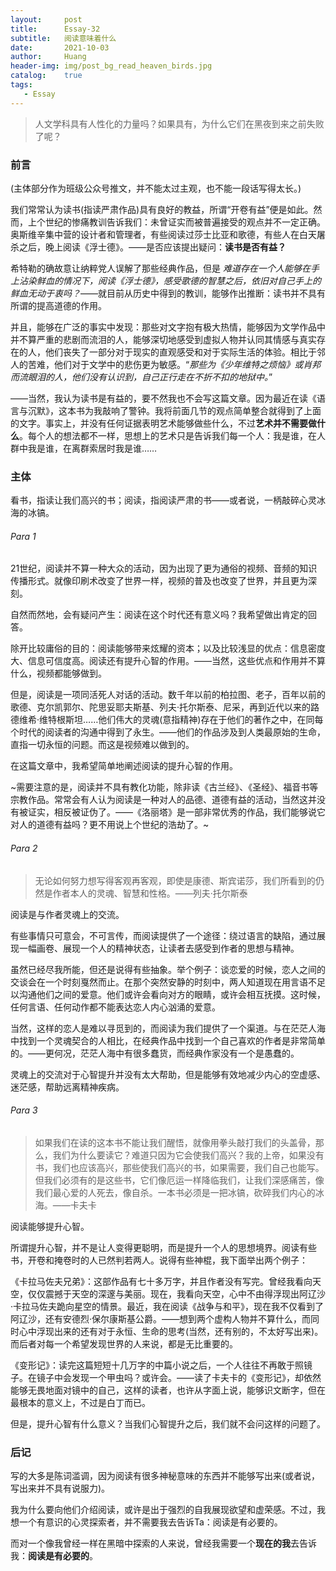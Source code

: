 ```yaml
---
layout:     post
title:      Essay-32
subtitle:   阅读意味着什么
date:       2021-10-03
author:     Huang
header-img: img/post_bg_read_heaven_birds.jpg
catalog:    true
tags:
   - Essay
---
```


> 人文学科具有人性化的力量吗？如果具有，为什么它们在黑夜到来之前失败了呢？

### 前言

(主体部分作为班级公众号推文，并不能太过主观，也不能一段话写得太长。)

我们常常认为读书(指读严肃作品)具有良好的教益，所谓“开卷有益”便是如此。然而，上个世纪的惨痛教训告诉我们：未曾证实而被普遍接受的观点并不一定正确。奥斯维辛集中营的设计者和管理者，有些阅读过莎士比亚和歌德，有些人在白天屠杀之后，晚上阅读《浮士德》。——是否应该提出疑问：**读书是否有益？**

希特勒的确故意让纳粹党人误解了那些经典作品，但是 *难道存在一个人能够在手上沾染鲜血的情况下，阅读《浮士德》，感受歌德的智慧之后，依旧对自己手上的鲜血无动于衷吗？*——就目前从历史中得到的教训，能够作出推断：读书并不具有所谓的提高道德的作用。

并且，能够在广泛的事实中发现：那些对文字抱有极大热情，能够因为文学作品中并不算严重的悲剧而流泪的人，能够深切地感受到虚拟人物并认同其情感与真实存在的人，他们丧失了一部分对于现实的直观感受和对于实际生活的体验。相比于邻人的苦难，他们对于文学中的悲伤更为敏感。“*那些为《少年维特之烦恼》或肖邦而流眼泪的人，他们没有认识到，自己正行走在不折不扣的地狱中。*”

——当然，我认为读书是有益的，要不然我也不会写这篇文章。因为最近在读《语言与沉默》，这本书为我敲响了警钟。我将前面几节的观点简单整合就得到了上面的文字。事实上，并没有任何证据表明艺术能够做些什么，不过**艺术并不需要做什么**。每个人的想法都不一样，思想上的艺术只是告诉我们每一个人：我是谁，在人群中我是谁，在离群索居时我是谁……

### 主体

看书，指读让我们高兴的书；阅读，指阅读严肃的书——或者说，一柄敲碎心灵冰海的冰镐。

###### Para 1

21世纪，阅读并不算一种大众的活动，因为出现了更为通俗的视频、音频的知识传播形式。就像印刷术改变了世界一样，视频的普及也改变了世界，并且更为深刻。

自然而然地，会有疑问产生：阅读在这个时代还有意义吗？我希望做出肯定的回答。

除开比较庸俗的目的：阅读能够带来炫耀的资本；以及比较浅显的优点：信息密度大、信息可信度高。阅读还有提升心智的作用。——当然，这些优点和作用并不算什么，视频都能够做到。

但是，阅读是一项同活死人对话的活动。数千年以前的柏拉图、老子，百年以前的歌德、克尔凯郭尔、陀思妥耶夫斯基、列夫·托尔斯泰、尼采，再到近代以来的路德维希·维特根斯坦……他们伟大的灵魂(意指精神)存在于他们的著作之中，在同每个时代的阅读者的沟通中得到了永生。——他们的作品涉及到人类最原始的生命，直指一切永恒的问题。而这是视频难以做到的。

在这篇文章中，我希望简单地阐述阅读的提升心智的作用。

~需要注意的是，阅读并不具有教化功能，除非读《古兰经》、《圣经》、福音书等宗教作品。常常会有人认为阅读是一种对人的品德、道德有益的活动，当然这并没有被证实，相反被证伪了。——《洛丽塔》是一部非常优秀的作品，我们能够说它对人的道德有益吗？更不用说上个世纪的浩劫了。~

###### Para 2

> 无论如何努力想写得客观再客观，即使是康德、斯宾诺莎，我们所看到的仍然是作者本人的灵魂、智慧和性格。——列夫·托尔斯泰

阅读是与作者灵魂上的交流。

有些事情只可意会，不可言传，而阅读提供了一个途径：绕过语言的缺陷，通过展现一幅画卷、展现一个人的精神状态，让读者去感受到作者的思想与精神。

虽然已经尽我所能，但还是说得有些抽象。举个例子：谈恋爱的时候，恋人之间的交谈会在一个时刻戛然而止。在那个突然安静的时刻中，两人知道现在用言语不足以沟通他们之间的爱意。他们或许会看向对方的眼睛，或许会相互抚摸。这时候，任何言语、任何动作都不能表达恋人内心汹涌的爱意。

当然，这样的恋人是难以寻觅到的，而阅读为我们提供了一个渠道。与在茫茫人海中找到一个灵魂契合的人相比，在经典作品中找到一个自己喜欢的作者是非常简单的。——更何况，茫茫人海中有很多蠢货，而经典作家没有一个是愚蠢的。

灵魂上的交流对于心智提升并没有太大帮助，但是能够有效地减少内心的空虚感、迷茫感，帮助远离精神疾病。

###### Para 3

> 如果我们在读的这本书不能让我们醒悟，就像用拳头敲打我们的头盖骨，那么，我们为什么要读它？难道只因为它会使我们高兴？我的上帝，如果没有书，我们也应该高兴，那些使我们高兴的书，如果需要，我们自己也能写。但我们必须有的是这些书，它们像厄运一样降临我们，让我们深感痛苦，像我们最心爱的人死去，像自杀。一本书必须是一把冰镐，砍碎我们内心的冰海。——卡夫卡

阅读能够提升心智。

所谓提升心智，并不是让人变得更聪明，而是提升一个人的思想境界。阅读有些书，开卷和掩卷时的人已然判若两人。说得有些神棍，我下面举出两个例子：

《卡拉马佐夫兄弟》：这部作品有七十多万字，并且作者没有写完。曾经我看向天空，仅仅震撼于天空的深邃与美丽。现在，我看向天空，心中不由得浮现出阿辽沙·卡拉马佐夫跪向星空的情景。最近，我在阅读《战争与和平》，现在我不仅看到了阿辽沙，还有安德烈·保尔康斯基公爵。——想到两个虚构人物并不算什么，而同时心中浮现出来的还有对于永恒、生命的思考(当然，还有别的，不太好写出来)。而后者对每一个希望发现世界的人来说，都是无比重要的。

《变形记》：读完这篇短短十几万字的中篇小说之后，一个人往往不再敢于照镜子。在镜子中会发现一个甲虫吗？或许会。——读了卡夫卡的《变形记》，却依然能够无畏地面对镜中的自己，这样的读者，也许从字面上说，能够识文断字，但在最根本的意义上，不过是白丁而已。

但是，提升心智有什么意义？当我们心智提升之后，我们就不会问这样的问题了。

### 后记

写的大多是陈词滥调，因为阅读有很多神秘意味的东西并不能够写出来(或者说，写出来并不具有说服力)。

我为什么要向他们介绍阅读，或许是出于强烈的自我展现欲望和虚荣感。不过，我想一个有意识的心灵探索者，并不需要我去告诉Ta：阅读是有必要的。

而对一个像我曾经一样在黑暗中探索的人来说，曾经我需要一个**现在的我**去告诉我：**阅读是有必要的**。
